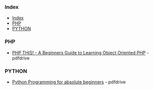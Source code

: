 ### Index

- [Index](#index)
- [PHP](#php)
- [PYTHON](#python)


### PHP

- [PHP THIS! - A Beginners Guide to Learning Object Oriented PHP](https://www.pdfdrive.com/php-this-a-beginners-guide-to-learning-object-oriented-php-e42041128.html) - pdfdrive


### PYTHON

* [Python Programming for absolute beginners](https://www.pdfdrive.com/python-programming-for-the-absolute-beginner-e34494394.html) - pdfdrive

